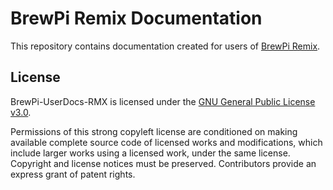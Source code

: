 BrewPi Remix Documentation
========

This repository contains documentation created for users of [BrewPi Remix](https://www.brewpiremix.com).

License
-------
BrewPi-UserDocs-RMX is licensed under the [GNU General Public License v3.0](https://github.com/lbussy/brewpi-userdocs-rmx/blob/master/LICENSE).

Permissions of this strong copyleft license are conditioned on making available complete source code of licensed works and modifications, which include larger works using a licensed work, under the same license. Copyright and license notices must be preserved. Contributors provide an express grant of patent rights.
